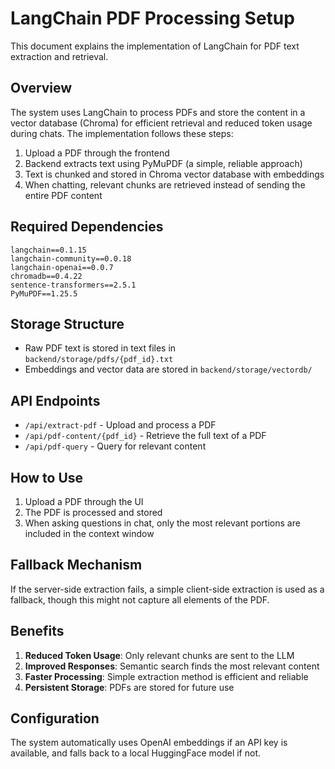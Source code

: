 # LangChain PDF Processing Setup

This document explains the implementation of LangChain for PDF text extraction and retrieval.

## Overview

The system uses LangChain to process PDFs and store the content in a vector database (Chroma) for efficient retrieval and reduced token usage during chats. The implementation follows these steps:

1. Upload a PDF through the frontend
2. Backend extracts text using PyMuPDF (a simple, reliable approach)
3. Text is chunked and stored in Chroma vector database with embeddings
4. When chatting, relevant chunks are retrieved instead of sending the entire PDF content

## Required Dependencies

```
langchain==0.1.15
langchain-community==0.0.18
langchain-openai==0.0.7
chromadb==0.4.22
sentence-transformers==2.5.1
PyMuPDF==1.25.5
```

## Storage Structure

- Raw PDF text is stored in text files in `backend/storage/pdfs/{pdf_id}.txt`
- Embeddings and vector data are stored in `backend/storage/vectordb/`

## API Endpoints

- `/api/extract-pdf` - Upload and process a PDF
- `/api/pdf-content/{pdf_id}` - Retrieve the full text of a PDF
- `/api/pdf-query` - Query for relevant content

## How to Use

1. Upload a PDF through the UI
2. The PDF is processed and stored
3. When asking questions in chat, only the most relevant portions are included in the context window

## Fallback Mechanism

If the server-side extraction fails, a simple client-side extraction is used as a fallback, though this might not capture all elements of the PDF.

## Benefits

1. **Reduced Token Usage**: Only relevant chunks are sent to the LLM
2. **Improved Responses**: Semantic search finds the most relevant content
3. **Faster Processing**: Simple extraction method is efficient and reliable
4. **Persistent Storage**: PDFs are stored for future use

## Configuration

The system automatically uses OpenAI embeddings if an API key is available, and falls back to a local HuggingFace model if not. 